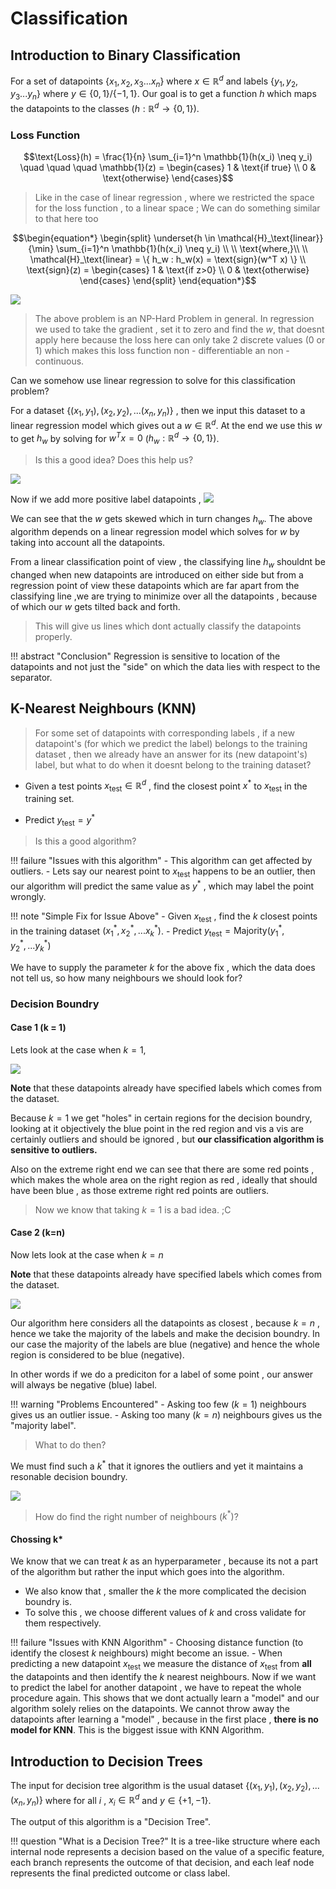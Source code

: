 # Classification
## Introduction to Binary Classification 
For a set of datapoints $\{ x_1 , x_2 , x_3 ... x_n \}$ where 
$x \in \mathbb{R}^d$ and labels $\{ y_1 , y_2 , y_3 ... y_n \}$ 
where $y \in \{ 0,1 \} / \{ -1,1 \}$.
Our goal is to get a function $h$ which maps the datapoints 
to the classes ($h:\mathbb{R}^d \to \{ 0,1 \}$).

### Loss Function 

$$\text{Loss}(h) = \frac{1}{n} \sum_{i=1}^n \mathbb{1}(h(x_i) \neq y_i)
\quad \quad \quad \mathbb{1}(z) = \begin{cases} 1 & \text{if true} \\
0 & \text{otherwise} \end{cases}$$

> Like in the case of linear regression , where we restricted the 
space for the loss function , to a linear space ; We can do something 
similar to that here too

$$\begin{equation*}
\begin{split}
\underset{h \in \mathcal{H}_\text{linear}}{\min} \sum_{i=1}^n \mathbb{1}(h(x_i) \neq y_i) \\
\\
\text{where,}\\
\\
\mathcal{H}_\text{linear} = \{ h_w : h_w(x) = \text{sign}(w^T x) \} \\
\text{sign}(z) = \begin{cases} 1 & \text{if z>0} \\ 0 & \text{otherwise} \end{cases}
\end{split}
\end{equation*}$$

![](img/linear_loss.png)

> The above problem is an NP-Hard Problem in general.
In regression we used to take the gradient , set it to zero and find 
the $w$, that doesnt apply here because the loss here can only take 2 
discrete values (0 or 1) which makes this loss function non - differentiable
an non - continuous.

Can we somehow use linear regression to solve for this classification
problem?

For a dataset $\{(x_1 , y_1) , (x_2,y_2) , ... (x_n , y_n) \}$ , then we input
this dataset to a linear regression model which gives out a $w \in \mathbb{R}^d$.
At the end we use this $w$ to get $h_w$ by solving for $w^Tx =0$ ($h_w : \mathbb{R}^d \to \{ 0,1 \}$).

> Is this a good idea? Does this help us?

![](img/datapoint_loss_func.png)

Now if we add more positive label datapoints ,
![](img/skewed_loss_func.png)

We can see that the $w$ gets skewed which in turn changes $h_w$.
The above algorithm depends on a linear regression model which solves for $w$
by taking into account all the datapoints.

From a linear classification point of view , the classifying line $h_w$ shouldnt 
be changed when new datapoints are introduced on either side but from a
regression point of view these datapoints which are far apart from the classifying line 
,we are trying to minimize over all the datapoints , because of which  our $w$ gets 
tilted back and forth. 

> This will give us lines which dont actually classify the datapoints properly.

!!! abstract "Conclusion"
    Regression is sensitive to location of the datapoints and not just the 
    "side" on which the data lies with respect to the separator. 

## K-Nearest Neighbours (KNN)
> For some set of datapoints with corresponding labels , if a new datapoint's (for which we predict the label)
belongs to the training dataset , then we already have an answer for its (new datapoint's) label,
but what to do when it doesnt belong to the training dataset?

- Given a test points $x_\text{test} \in \mathbb{R}^d$ , find the closest 
point $x^*$ to $x_\text{test}$ in the training set.

- Predict $y_\text{test} = y^*$

> Is this a good algorithm? 

!!! failure "Issues with this algorithm" 
    - This algorithm can get affected by outliers. 
    - Lets say our nearest point to $x_\text{test}$ happens to be an outlier,
    then our algorithm will predict the same value as $y^*$ , which may label
    the point wrongly.

!!! note "Simple Fix for Issue Above"
    - Given $x_\text{test}$ , find the $k$ closest points in the training dataset 
    $(x_1^* , x_2^* , ... x_k^*)$.
    - Predict $y_\text{test} = \text{Majority}(y_1^* , y_2^* , ... y_k^*)$

We have to supply the parameter $k$ for the above fix , which the data does 
not tell us, so how many neighbours we should look for?

### Decision Boundry 
#### Case 1 (k = 1)
Lets look at the case when $k=1$,

![](img/dec_boundry_k1.png)

**Note** that these datapoints already have specified labels which comes from
the dataset.

Because $k=1$ we get "holes" in certain regions for the decision boundry,
looking at it objectively the blue point in the red region and vis a vis are 
certainly outliers and should be ignored , but **our classification algorithm is 
sensitive to outliers.**

Also on the extreme right end we can see that there are some red points , which makes 
the whole area on the right region as red , ideally that should have been blue , 
as those extreme right red points are outliers.

> Now we know that taking $k=1$ is a bad idea. ;C

#### Case 2 (k=n)
Now lets look at the case when $k=n$

**Note** that these datapoints already have specified labels which comes from
the dataset.

![](img/dec_boundry_kn.png)

Our algorithm here considers all the datapoints as closest , because $k=n$ , 
hence we take the majority of the labels and make the decision boundry.
In our case the majority of the labels are blue (negative) and hence the whole 
region is considered to be blue (negative).

In other words if we do a prediciton for a label of some point ,
our answer will always be negative (blue) label.

!!! warning "Problems Encountered"
    - Asking too few ($k=1$) neighbours gives us an outlier issue.
    - Asking too many ($k=n$) neighbours gives us the "majority label".

> What to do then?

We must find such a $k^*$ that it ignores the outliers and yet it maintains 
a resonable decision boundry.

![](img/dec_boundry_k_star.png)

> How do find the right number of neighbours ($k^*$)?

#### Chossing k*
We know that we can treat $k$ as an hyperparameter , because its not a part of 
the algorithm but rather the input which goes into the algorithm.

- We also know that , smaller the $k$ the more complicated the decision boundry is.
- To solve this , we choose different values of $k$ and cross validate for them 
respectively.

!!! failure "Issues with KNN Algorithm"
    - Choosing distance function (to identify the closest $k$ neighbours) might 
    become an issue.
    - When predicting a new datapoint $x_\text{test}$ we measure the distance of 
    $x_\text{test}$ from **all** the datapoints and then identify the $k$ nearest neighbours.
    Now if we want to predict the label for another datapoint , we have to repeat the whole 
    procedure again. This shows that we dont actually learn a "model" and our algorithm 
    solely relies on the datapoints. We cannot throw away the datapoints after learning a 
    "model" , because in the first place , **there is no model for KNN**.
    This is the biggest issue with KNN Algorithm.

## Introduction to Decision Trees 
The input for decision tree algorithm is the usual dataset 
$\{ (x_1,y_1) , (x_2,y_2) , ... (x_n,y_n) \}$ where for all $i$ , 
$x_i \in \mathbb{R}^d$ and $y \in \{ +1,-1 \}$.

The output of this algorithm is a "Decision Tree".

!!! question "What is a Decision Tree?"
    It is a tree-like structure where each internal node represents a 
    decision based on the value of a specific feature, each branch 
    represents the outcome of that decision, and each leaf node 
    represents the final predicted outcome or class label.
